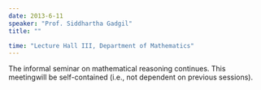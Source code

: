 ```yaml
---
date: 2013-6-11
speaker: "Prof. Siddhartha Gadgil"
title: ""

time: "Lecture Hall III, Department of Mathematics"
---
```

The informal seminar on mathematical reasoning continues. This
meetingwill be self-contained (i.e., not dependent on previous
sessions).
